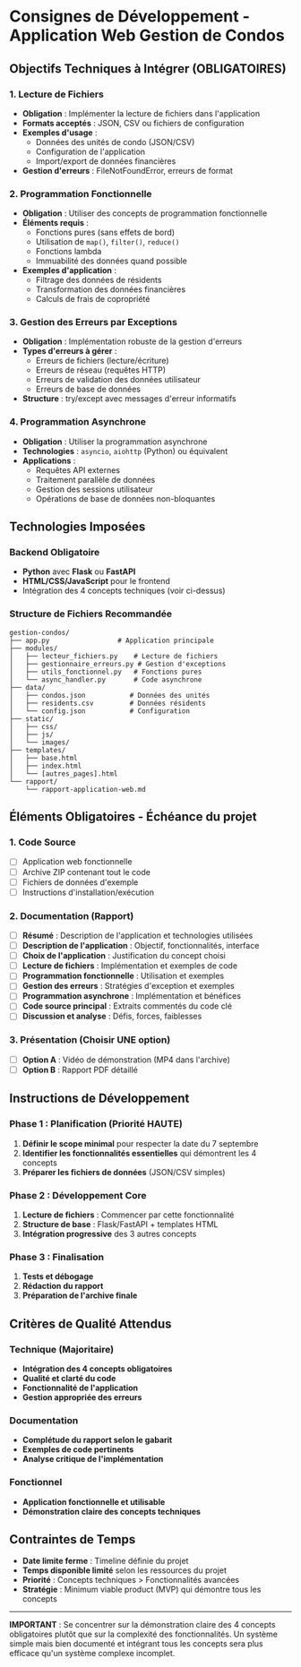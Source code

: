 # Consignes de Développement - Application Web Gestion de Condos

## Objectifs Techniques à Intégrer (OBLIGATOIRES)

### 1. Lecture de Fichiers
- **Obligation** : Implémenter la lecture de fichiers dans l'application
- **Formats acceptés** : JSON, CSV ou fichiers de configuration
- **Exemples d'usage** : 
  - Données des unités de condo (JSON/CSV)
  - Configuration de l'application
  - Import/export de données financières
- **Gestion d'erreurs** : FileNotFoundError, erreurs de format

### 2. Programmation Fonctionnelle
- **Obligation** : Utiliser des concepts de programmation fonctionnelle
- **Éléments requis** :
  - Fonctions pures (sans effets de bord)
  - Utilisation de `map()`, `filter()`, `reduce()`
  - Fonctions lambda
  - Immuabilité des données quand possible
- **Exemples d'application** :
  - Filtrage des données de résidents
  - Transformation des données financières
  - Calculs de frais de copropriété

### 3. Gestion des Erreurs par Exceptions
- **Obligation** : Implémentation robuste de la gestion d'erreurs
- **Types d'erreurs à gérer** :
  - Erreurs de fichiers (lecture/écriture)
  - Erreurs de réseau (requêtes HTTP)
  - Erreurs de validation des données utilisateur
  - Erreurs de base de données
- **Structure** : try/except avec messages d'erreur informatifs

### 4. Programmation Asynchrone
- **Obligation** : Utiliser la programmation asynchrone
- **Technologies** : `asyncio`, `aiohttp` (Python) ou équivalent
- **Applications** :
  - Requêtes API externes
  - Traitement parallèle de données
  - Gestion des sessions utilisateur
  - Opérations de base de données non-bloquantes

## Technologies Imposées

### Backend Obligatoire
- **Python** avec **Flask** ou **FastAPI**
- **HTML/CSS/JavaScript** pour le frontend
- Intégration des 4 concepts techniques (voir ci-dessus)

### Structure de Fichiers Recommandée
```
gestion-condos/
├── app.py                 # Application principale
├── modules/
│   ├── lecteur_fichiers.py    # Lecture de fichiers
│   ├── gestionnaire_erreurs.py # Gestion d'exceptions
│   ├── utils_fonctionnel.py   # Fonctions pures
│   └── async_handler.py       # Code asynchrone
├── data/
│   ├── condos.json           # Données des unités
│   ├── residents.csv         # Données résidents
│   └── config.json           # Configuration
├── static/
│   ├── css/
│   ├── js/
│   └── images/
├── templates/
│   ├── base.html
│   ├── index.html
│   └── [autres_pages].html
└── rapport/
    └── rapport-application-web.md
```

## Éléments Obligatoires - Échéance du projet

### 1. Code Source
- [ ] Application web fonctionnelle
- [ ] Archive ZIP contenant tout le code
- [ ] Fichiers de données d'exemple
- [ ] Instructions d'installation/exécution

### 2. Documentation (Rapport)
- [ ] **Résumé** : Description de l'application et technologies utilisées
- [ ] **Description de l'application** : Objectif, fonctionnalités, interface
- [ ] **Choix de l'application** : Justification du concept choisi
- [ ] **Lecture de fichiers** : Implémentation et exemples de code
- [ ] **Programmation fonctionnelle** : Utilisation et exemples
- [ ] **Gestion des erreurs** : Stratégies d'exception et exemples
- [ ] **Programmation asynchrone** : Implémentation et bénéfices
- [ ] **Code source principal** : Extraits commentés du code clé
- [ ] **Discussion et analyse** : Défis, forces, faiblesses

### 3. Présentation (Choisir UNE option)
- [ ] **Option A** : Vidéo de démonstration (MP4 dans l'archive)
- [ ] **Option B** : Rapport PDF détaillé

## Instructions de Développement

### Phase 1 : Planification (Priorité HAUTE)
1. **Définir le scope minimal** pour respecter la date du 7 septembre
2. **Identifier les fonctionnalités essentielles** qui démontrent les 4 concepts
3. **Préparer les fichiers de données** (JSON/CSV simples)

### Phase 2 : Développement Core
1. **Lecture de fichiers** : Commencer par cette fonctionnalité
2. **Structure de base** : Flask/FastAPI + templates HTML
3. **Intégration progressive** des 3 autres concepts

### Phase 3 : Finalisation
1. **Tests et débogage**
2. **Rédaction du rapport**
3. **Préparation de l'archive finale**

## Critères de Qualité Attendus

### Technique (Majoritaire)
- **Intégration des 4 concepts obligatoires**
- **Qualité et clarté du code**
- **Fonctionnalité de l'application**
- **Gestion appropriée des erreurs**

### Documentation
- **Complétude du rapport selon le gabarit**
- **Exemples de code pertinents**
- **Analyse critique de l'implémentation**

### Fonctionnel
- **Application fonctionnelle et utilisable**
- **Démonstration claire des concepts techniques**

## Contraintes de Temps
- **Date limite ferme** : Timeline définie du projet
- **Temps disponible limité** selon les ressources du projet
- **Priorité** : Concepts techniques > Fonctionnalités avancées
- **Stratégie** : Minimum viable product (MVP) qui démontre tous les concepts

---

**IMPORTANT** : Se concentrer sur la démonstration claire des 4 concepts obligatoires plutôt que sur la complexité des fonctionnalités. Un système simple mais bien documenté et intégrant tous les concepts sera plus efficace qu'un système complexe incomplet.
